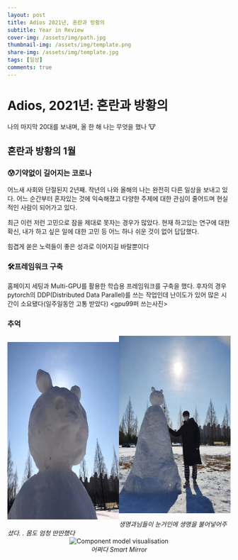 ```yaml
---
layout: post
title: Adios 2021년, 혼란과 방황의
subtitle: Year in Review
cover-img: /assets/img/path.jpg
thumbnail-img: /assets/img/template.png
share-img: /assets/img/template.jpg
tags: [일상]
comments: true
---
```


# Adios, 2021년: 혼란과 방황의
나의 마지막 20대를 보내며, 올 한 해 나는 무엇을 했나 🐮

## 혼란과 방황의 1월

### 😰기약없이 길어지는 코로나
어느새 사회와 단절된지 2년째. 작년의 나와 올해의 나는 완전히 다른 일상을 보내고 있다. 어느 순간부터 혼자있는 것에 익숙해졌고 다양한 주제에 대한 관심이 줄어드며 현실적인 사람이 되어가고 있다. 
 
최근 이런 저런 고민으로 잠을 제대로 못자는 경우가 많았다. 현재 하고있는 연구에 대한 확신, 내가 하고 싶은 일에 대한 고민 등 어느 하나 쉬운 것이 없어 답답했다. 

힘겹게 쏟은 노력들이 좋은 성과로 이어지길 바랄뿐이다 

### 🛠프레임워크 구축
홈페이지 세팅과 Multi-GPU를 활용한 학습용 프레임워크를 구축을 했다. 후자의 경우 pytorch의 DDP(Distributed Data Parallel)를 쓰는 작업인데 난이도가 있어 많은 시간이 소요됐다(일주일동안 고통 받았다)
<gpu99퍼 쓰는사진>

### 추억  

<p style="width:50%;height:400px;float:left;overflow:hidden;">
<img alt="1" src="/assets/img/2021_year_review_2.jpg"  style="height:100%;"/>
</p>
<p style="width:50%;height:400px;overflow:hidden;">
<img alt="2" src="/assets/img/2021_year_review_3.jpg"  style="height:100%;"/>
</p>
<em>생명과님들이 눈거인에 생명을 불어넣어주셨다. . 몸도 엄청 딴딴했다</em>
</center>

<center>
<img src="/assets/img/avatar-icon.png" alt="Component model visualisation">
<br>
<em>어쩌다 Smart Mirror</em>
</center>






  
